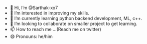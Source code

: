 - 👋 Hi, I’m @Sarthak-xo7
- 👀 I’m interested in improving my skills.
- 🌱 I’m currently learning python backend development, ML, c++.
- 💞️ I’m looking to collaborate on smaller project to get learning.
- 📫 How to reach me ...(Reach me on twitter) 
- 😄 Pronouns: he/him

<!---
Sarthak-xo7/Sarthak-xo7 is a ✨ special ✨ repository because its `README.md` (this file) appears on your GitHub profile.
You can click the Preview link to take a look at your changes.
--->
